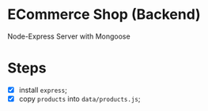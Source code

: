 # ECommerce Shop (Backend)

Node-Express Server with Mongoose

# Steps

- [x] install `express`;
- [x] copy `products` into `data/products.js`;
